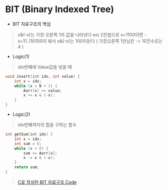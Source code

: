 # BIT (Binary Indexed Tree)
- BIT 자료구조의 핵심
> x&(-x)는 가장 오른쪽 1의 값을 나타낸다   ex) 2진법으로 x=1100이면 -x=11..110100이 돼서 x&(-x)는 100이된다 ( 가장오른쪽 1만남은 -> 10진수로는 4 )

- Logic(1)
> idx번째에 Value값을 넣을 때
```cpp
void insert(int idx, int value) {
	int x = idx;
	while (x < N + 1) {
		Aarr[x] += value;
		x += x & (-x);
	}
}
```
- Logic(2)
> idx번째까지의 합을 구하는 함수
```cpp
int getSum(int idx) {
	int x = idx;
	int sum = 0;
	while (x > 0) {
		sum += Aarr[x];
		x -= x & (-x);
	}
	return sum;
} 
```
> [C로 작성된 BIT 자료구조 Code](https://github.com/donusKim/Algorithm/blob/master/Algorithm/BIT/BIT.cpp)
